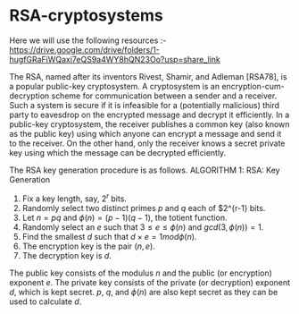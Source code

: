 # RSA-cryptosystems
Here we will use the following resources :-
https://drive.google.com/drive/folders/1-hugfGRaFiWQaxi7eQS9a4WY8hQN23Oo?usp=share_link

The RSA, named after its inventors Rivest, Shamir, and Adleman [RSA78], is a popular public-key cryptosystem. A cryptosystem is an encryption-cum-decryption scheme for communication between a sender and a receiver. Such a system is secure if it is  infeasible for a (potentially malicious) third party to eavesdrop
on the encrypted message and decrypt it efficiently. In a public-key cryptosystem, the receiver publishes a common key (also known as the public key) using which anyone can encrypt a message and send it to the receiver. On the other hand, only the receiver knows a secret private key using which the message can be
decrypted efficiently. 

The RSA key generation procedure is as follows.
ALGORITHM 1: RSA: Key Generation
1. Fix a key length, say, $2^r$ bits.
2. Randomly select two distinct primes $p$ and $q$ each of $2^{r-1} bits.
3. Let $n = pq$ and $\phi(n) = (p-1)(q-1)$, the totient function.
4. Randomly select an $e$ such that $3\le e\le \phi(n)$ and $gcd(3,\phi(n))=1$.
5. Find the smallest $d$ such that $d \times e = 1 mod \phi(n)$.
6. The encryption key is the pair $(n, e)$.
7. The decryption key is $d$.

The public key consists of the modulus $n$ and the public (or encryption) exponent $e$. The private key consists of the private (or decryption) exponent $d$, which is kept secret. $p$, $q$, and $\phi(n)$ are also kept secret as they can be used to calculate $d$.

